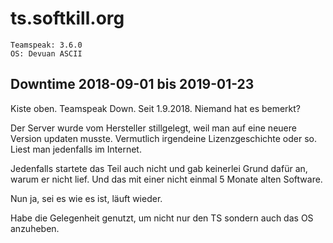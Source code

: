 # ts.softkill.org

    Teamspeak: 3.6.0 
    OS: Devuan ASCII

## Downtime 2018-09-01 bis 2019-01-23

Kiste oben.  Teamspeak Down.  Seit 1.9.2018.  Niemand hat es bemerkt?

Der Server wurde vom Hersteller stillgelegt, weil man auf eine neuere Version updaten musste.
Vermutlich irgendeine Lizenzgeschichte oder so.  Liest man jedenfalls im Internet.

Jedenfalls startete das Teil auch nicht und gab keinerlei Grund dafür an, warum er nicht lief.
Und das mit einer nicht einmal 5 Monate alten Software.

Nun ja, sei es wie es ist, läuft wieder.

Habe die Gelegenheit genutzt, um nicht nur den TS sondern auch das OS anzuheben.

